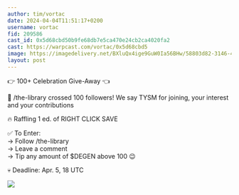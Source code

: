 ```yaml
---
author: tim/vortac
date: 2024-04-04T11:51:17+0200
username: vortac
fid: 209586
cast_id: 0x5d68cbd50b9fe68db7e5ca470e24cb2ca4020fa2
cast: https://warpcast.com/vortac/0x5d68cbd5
image: https://imagedelivery.net/BXluQx4ige9GuW0Ia56BHw/58803d82-3146-4eaf-2703-2e10a970a500/original
layout: post
---
```

👉 100+ Celebration Give-Away 👈  
  
🙏 /the-library crossed 100 followers! We say TYSM for joining, your interest and your contributions  
  
🔥 Raffling 1 ed. of RIGHT CLICK SAVE   
  
✅ To Enter:   
→ Follow /the-library   
→ Leave a comment  
→ Tip any amount of $DEGEN above 100 😉  
  
💀 Deadline: Apr. 5, 18 UTC  

![](https://imagedelivery.net/BXluQx4ige9GuW0Ia56BHw/58803d82-3146-4eaf-2703-2e10a970a500/original)